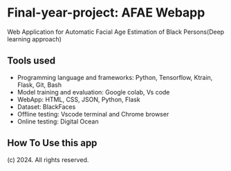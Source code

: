 # Final-year-project: AFAE Webapp
Web Application for Automatic Facial Age Estimation of Black Persons(Deep learning approach)

## Tools used
- Programming language and frameworks: Python, Tensorflow, Ktrain, Flask, Git, Bash
- Model training and evaluation: Google colab, Vs code
- WebApp: HTML, CSS, JSON, Python, Flask
- Dataset: BlackFaces
- Offline testing: Vscode terminal and Chrome browser
- Online testing: Digital Ocean

## How To Use this app

(c) 2024. All rights reserved.
